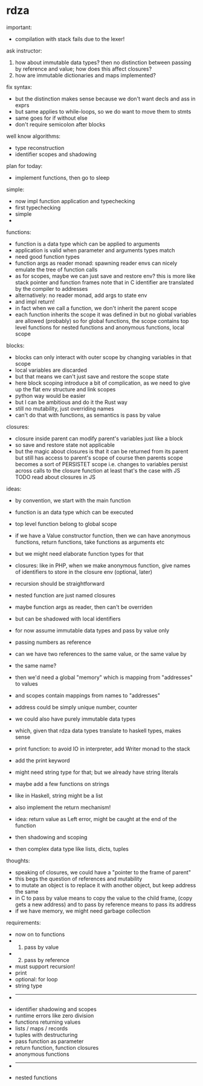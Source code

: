 # rdza

important:
* compilation with stack fails due to the lexer!

ask instructor:
1) how about immutable data types? then no distinction between passing
    by reference and value; how does this affect closures?
2) how are immutable dictionaries and maps implemented?

fix syntax:
* but the distinction makes sense because we don't want decls and ass in exprs
* but same applies to while-loops, so we do want to move them to stmts
* same goes for if without else
* don't require semicolon after blocks

well know algorithms:
* type reconstruction
* identifier scopes and shadowing

plan for today:
* implement functions, then go to sleep



simple:
* now impl function application and typechecking
* first typechecking
* simple
* 








functions:
* function is a data type which can be applied to arguments
* application is valid when parameter and arguments types match
* need good function types
* function args as reader monad: spawning reader envs can nicely
    emulate the tree of function calls
* as for scopes, maybe we can just save and restore env?
    this is more like stack pointer and function frames
    note that in C identifier are translated by the compiler to addresses
* alternatively: no reader monad, add args to state env
* and impl return!
* in fact when we call a function, we don't inherit the parent scope
* each function inherits the scope it was defined in
    but no global variables are allowed (probably)
    so for global functions, the scope contains top level functions
    for nested functions and anonymous functions, local scope

blocks:
* blocks can only interact with outer scope by changing variables
    in that scope
* local variables are discarded
* but that means we can't just save and restore the scope state
* here block scoping introduce a bit of complication, as we need
    to give up the flat env structure and link scopes
* python way would be easier
* but I can be ambitious and do it the Rust way
* still no mutability, just overriding names
* can't do that with functions, as semantics is pass by value

closures:
* closure inside parent can modify parent's variables just like a block
* so save and restore state not applicable
* but the magic about closures is that it can be returned from its
    parent but still has access to parent's scope
    of course then parents scope becomes a sort of PERSISTET scope
    i.e. changes to variables persist across calls to the closure function
    at least that's the case with JS
    TODO read about closures in JS

ideas:
* by convention, we start with the main function
* function is an data type which can be executed
* top level function belong to global scope
* if we have a Value constructor function, then we can have anonymous
    functions, return functions, take functions as arguments etc
* but we might need elaborate function types for that
* closures: like in PHP, when we make anonymous function, give
    names of identifiers to store in the closure env (optional, later)
* recursion should be straightforward
* nested function are just named closures
* maybe function args as reader, then can't be overriden
* but can be shadowed with local identifiers
* for now assume immutable data types and pass by value only

* passing numbers as reference
* can we have two references to the same value, or the same value by
* the same name?
* then we'd need a global "memory" which is mapping from "addresses" to values
* and scopes contain mappings from names to "addresses"
* address could be simply unique number, counter
* we could also have purely immutable data types
* which, given that rdza data types translate to haskell types, makes sense

* print function: to avoid IO in interpreter, add Writer monad to the stack
* add the print keyword
* might need string type for that; but we already have string literals
* maybe add a few functions on strings
* like in Haskell, string might be a list

* also implement the return mechanism!
* idea: return value as Left error, might be caught at the end of the function

* then shadowing and scoping
* then complex data type like lists, dicts, tuples

thoughts:
* speaking of closures, we could have a "pointer to the frame of parent"
* this begs the question of references and mutability
* to mutate an object is to replace it with another object,
    but keep address the same
* in C to pass by value means to copy the value to the child frame,
    (copy gets a new address)
    and to pass by reference means to pass its address
* if we have memory, we might need garbage collection

requirements:
* now on to functions
* 1) pass by value
* 2) pass by reference
* must support recursion!
* print
* optional: for loop
* string type
* ---
* identifier shadowing and scopes
* runtime errors like zero division
* functions returning values
* lists / maps / records
* tuples with destructuring
* pass function as parameter
* return function, function closures
* anonymous functions
* ---
* nested functions